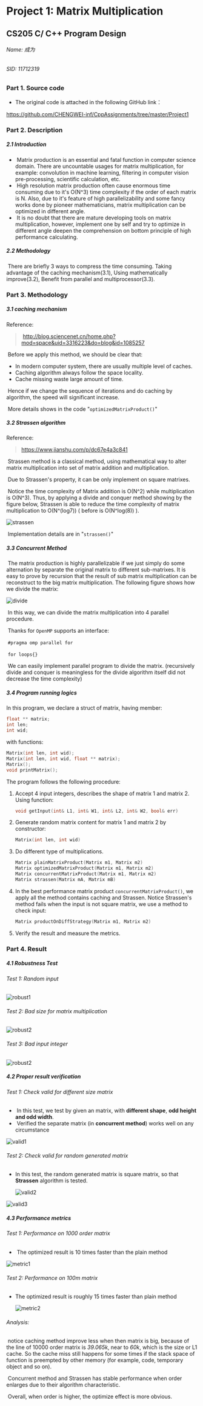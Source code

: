 # Project 1: Matrix Multiplication

## CS205 C/ C++ Program Design

###### Name: 成为

###### SID: 11712319



### Part 1. Source code

- The original code is attached in the following GitHub link：

https://github.com/CHENGWEI-inf/CppAssignments/tree/master/Project1



### Part 2. Description

##### 2.1 Introduction

- ​	Matrix production is an essential and fatal function in computer science domain. There are uncountable usages for matrix multiplication, for example: convolution in machine learning, filtering in computer vision pre-processing, scientific calculation, etc. 
- ​	High resolution matrix production often cause enormous time consuming due to it's O(N^3) time complexity if the order of each matrix is N. Also, due to it's feature of high parallelizability and some fancy works done by pioneer mathematicians, matrix multiplication can be optimized in different angle.
- ​	It is no doubt that there are mature developing tools on matrix multiplication, however, implement one by self and try to optimize in different angle deepen the comprehension on bottom principle of high performance calculating.

##### 2.2 Methodology 

​	There are briefly 3 ways to compress the time consuming. Taking advantage of the caching mechanism(3.1), Using mathematically improve(3.2), Benefit from parallel and multiprocessor(3.3).



### Part 3. Methodology 

##### 3.1 caching mechanism 

Reference: 

> ​	http://blog.sciencenet.cn/home.php?mod=space&uid=3316223&do=blog&id=1085257

​	Before we apply this method, we should be clear that:

- In modern computer system, there are usually multiple level of caches. 
- Caching algorithm always follow the space locality.
- Cache missing waste large amount of time.

​	Hence if we change the sequence of iterations and do caching by algorithm, the speed will significant increase.

​	More details shows in the code "`optimizedMatrixProduct()`"



##### 3.2 Strassen algorithm

Reference:

> https://www.jianshu.com/p/dc67e4a3c841

​	Strassen method is a classical method, using mathematical way to alter matrix multiplication into set of matrix addition and multiplication. 

​	Due to Strassen's property, it can be only implement on square matrixes.

​	Notice the time complexity of Matrix addition is O(N^2) while multiplication is O(N^3). Thus, by applying a divide and conquer method showing by the figure below, Strassen is able to reduce the time complexity of matrix multiplication to O(N^(log7)) ( before is O(N^log(8)) ).

![strassen](.\figs\strassen.png)

​	Implementation details are in "`strassen()`"

##### 3.3 Concurrent Method

​	The matrix production is highly parallelizable if we just simply do some alternation by separate the original matrix to different sub-matrixes. It is easy to prove by recursion that the result of sub matrix multiplication can be reconstruct to the big matrix multiplication. The following figure shows how we divide the matrix:

![divide](.\figs\divide.png)

​	In this way, we can divide the matrix multiplication into 4 parallel procedure.

​	Thanks for `OpenMP` supports an interface:

​				 `#pragma omp parallel for `

​				`for loops{}`

​	We can easily implement parallel program to divide the matrix. (recursively divide and conquer is meaningless for the divide algorithm itself did not decrease the time complexity)



##### 3.4 Program running logics

In this program, we declare a struct of matrix, having member:

```c++
float ** matrix;
int len;
int wid;
```

with functions:

```c++
Matrix(int len, int wid);  
Matrix(int len, int wid, float ** matrix);
Matrix();
void printMatrix();
```



The program follows the following procedure:

1. Accept 4 input integers, describes the shape of matrix 1 and matrix 2.  Using function:

   ```c++
   void getInput(int& L1, int& W1, int& L2, int& W2, bool& err)
   ```

2. Generate random matrix content for matrix 1 and matrix 2 by constructor:

   ```c++
   Matrix(int len, int wid)
   ```

3. Do different type of multiplications. 

   ```c++
   Matrix plainMatrixProduct(Matrix m1, Matrix m2)
   Matrix optimizedMatrixProduct(Matrix m1, Matrix m2)
   Matrix concurrentMatrixProduct(Matrix m1, Matrix m2)
   Matrix strassen(Matrix mA, Matrix mB) 
   ```

4. In the best performance matrix product `concurrentMatrixProduct()`, we apply all the method contains caching and Strassen. Notice Strassen's method fails when the input is not square matrix, we use a method to check input:

   ```c++
   Matrix productOnDiffStrategy(Matrix m1, Matrix m2)
   ```

5. Verify the result and measure the metrics.

   

### **Part 4. Result** 				

##### 4.1 Robustness Test



###### Test 1: Random input

![robust1](.\figs\robust1.png)



###### Test 2: Bad size for matrix multiplication

![robust2](.\figs\robust2.png)



###### Test 3: Bad input integer

![robust2](.\figs\robust2.png) 



##### 4.2 Proper result verification

###### Test 1: Check valid for different size matrix 

- ​	In this test, we test by given an matrix, with **different shape**, **odd height and odd width**.
- ​	Verified the separate matrix (in **concurrent method**) works well on any circumstance 

![valid1](.\figs\valid1.png)



###### Test 2: Check valid for random generated matrix

- In this test, the random generated matrix is square matrix, so that **Strassen** algorithm is tested.

  ![valid2](.\figs\valid2.png)

![valid3](.\figs\valid3.png)



##### 4.3 Performance metrics

###### Test 1: Performance on 1000 order matrix

- ​	The optimized result is 10 times faster than the plain method

![metric1](.\figs\metric1.png)

###### Test 2: Performance on 100m matrix

- The optimized result is roughly 15 times faster than plain method

  ![metric2](.\figs\metric2.png)

###### Analysis:

​	notice caching method improve less when then matrix is big, because of the line of 10000 order matrix is *39.065k*, near to *60k*, which is the size or L1 cache.  So the cache miss still happens for some times if the stack space of function is preempted by other memory (for example, code, temporary object and so on).

​	Concurrent method and Strassen has stable performance when order enlarges due to their algorithm characteristic.

​	Overall, when order is higher, the optimize effect is more obvious.